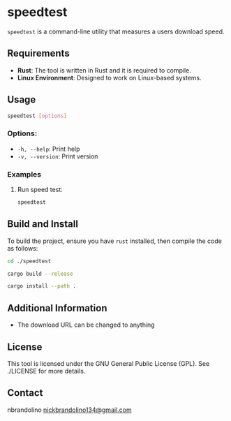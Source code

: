 # speedtest
`speedtest` is a command-line utility that measures a users download speed.

## Requirements
- **Rust**: The tool is written in Rust and it is required to compile.
- **Linux Environment**: Designed to work on Linux-based systems.

## Usage
```bash
speedtest [options]
```

### Options:
- `-h, --help`: Print help
- `-v, --version`: Print version

### Examples
1. Run speed test:
   ```bash
   speedtest
   ```

## Build and Install
To build the project, ensure you have `rust` installed, then compile the code as follows:

```bash
cd ./speedtest
```
```bash
cargo build --release
```
```bash
cargo install --path .
```

## Additional Information
- The download URL can be changed to anything

## License
This tool is licensed under the GNU General Public License (GPL). See ./LICENSE for more details.

## Contact
nbrandolino
nickbrandolino134@gmail.com
